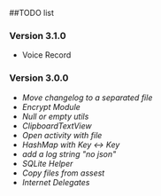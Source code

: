##TODO list

### Version 3.1.0
 - Voice Record

### Version 3.0.0
 - *Move changelog to a separated file*
 - *Encrypt Module*
 - *Null or empty utils*
 - *ClipboardTextView*
 - *Open activity with file*
 - *HashMap with Key <-> Key*
 - *add a log string "no json"*
 - *SQLite Helper*
 - *Copy files from assest*
 - *Internet Delegates*
